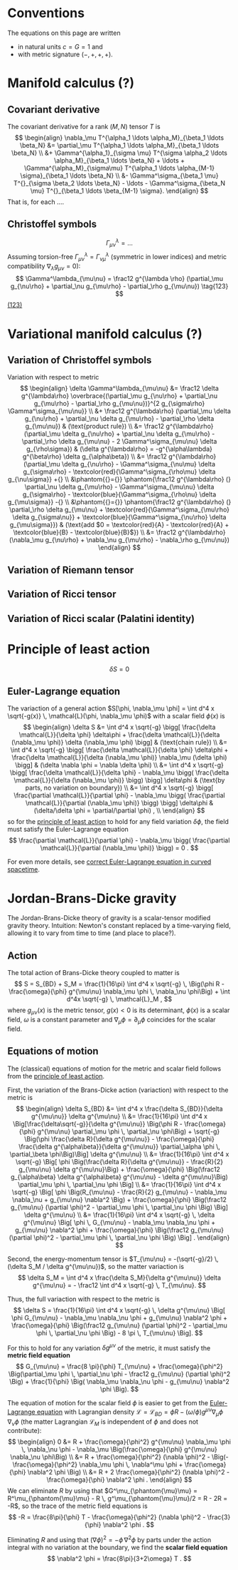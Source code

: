 Conventions
===========

The equations on this page are written

- in natural units $c = G = 1$ and
- with metric signature $(-,+,+,+)$.

Manifold calculus (?)
=====================

Covariant derivative
--------------------
The covariant derivative for a rank $(M,N)$ tensor $T$ is
$$
\begin{align}
\nabla_\mu T^{\alpha_1 \ldots \alpha_M}_{\beta_1 \ldots \beta_N} &= \partial_\mu T^{\alpha_1 \ldots \alpha_M}_{\beta_1 \ldots \beta_N} \\
                                                                 &+ \Gamma^{\alpha_1}_{\sigma \mu} T^{\sigma \alpha_2 \ldots \alpha_M}_{\beta_1 \ldots \beta_N} + \ldots + \Gamma^{\alpha_M}_{\sigma\mu} T^{\alpha_1 \ldots \alpha_{M-1} \sigma}_{\beta_1 \ldots \beta_N} \\
                                                                 &- \Gamma^\sigma_{\beta_1 \mu} T^{}_{\sigma \beta_2 \ldots \beta_N} - \ldots - \Gamma^\sigma_{\beta_N \mu} T^{}_{\beta_1 \ldots \beta_{M-1} \sigma}.
\end{align}
$$
That is, for each ....

Christoffel symbols
-------------------
$$
\Gamma^\lambda_{\mu\nu} = \ldots
$$
Assuming torsion-free $\Gamma^\lambda_{\mu\nu} = \Gamma^\lambda_{\nu\mu}$ (symmetric in lower indices) and metric compatibility $\nabla_\lambda g_{\mu\nu} = 0$):
$$
\Gamma^\lambda_{\mu\nu} = \frac12 g^{\lambda \rho} (\partial_\mu g_{\nu\rho} + \partial_\nu g_{\mu\rho} - \partial_\rho g_{\mu\nu})
\tag{123}
$$
[(123)](#)

Variational manifold calculus (?)
=================================

Variation of Christoffel symbols
--------------------------------
Variation with respect to metric
$$
\begin{align}
\delta \Gamma^\lambda_{\mu\nu} &= \frac12 \delta g^{\lambda\rho} \overbrace{(\partial_\mu g_{\nu\rho} + \partial_\nu g_{\mu\rho} - \partial_\rho g_{\mu\nu})}^{2 g_{\sigma\rho} \Gamma^\sigma_{\mu\nu}} \\
                               &+ \frac12        g^{\lambda\rho} (\partial_\mu \delta g_{\nu\rho} + \partial_\nu \delta g_{\mu\rho} - \partial_\rho \delta g_{\mu\nu}) & (\text{product rule}) \\
                               &= \frac12 g^{\lambda\rho} (\partial_\mu \delta g_{\nu\rho} + \partial_\nu \delta g_{\mu\rho} - \partial_\rho \delta g_{\mu\nu} - 2 \Gamma^\sigma_{\mu\nu} \delta g_{\rho\sigma}) & (\delta g^{\lambda\rho} = -g^{\alpha\lambda} g^{\beta\rho} \delta g_{\alpha\beta}) \\
                               &= \frac12 g^{\lambda\rho} (\partial_\mu \delta g_{\nu\rho} - \Gamma^\sigma_{\nu\mu} \delta g_{\sigma\rho} - \textcolor{red}{\Gamma^\sigma_{\rho\mu} \delta g_{\nu\sigma}} +{} \\
                               &\phantom{{}={}} \phantom{\frac12 g^{\lambda\rho} (} \partial_\nu \delta g_{\mu\rho} - \Gamma^\sigma_{\mu\nu} \delta g_{\sigma\rho} - \textcolor{blue}{\Gamma^\sigma_{\rho\nu} \delta g_{\mu\sigma}} -{} \\
                               &\phantom{{}={}} \phantom{\frac12 g^{\lambda\rho} (} \partial_\rho \delta g_{\mu\nu} + \textcolor{red}{\Gamma^\sigma_{\mu\rho} \delta g_{\sigma\nu}} + \textcolor{blue}{\Gamma^\sigma_{\nu\rho} \delta g_{\mu\sigma}}) & (\text{add $0 = \textcolor{red}{A} - \textcolor{red}{A} + \textcolor{blue}{B} - \textcolor{blue}{B}$}) \\
                               &= \frac12 g^{\lambda\rho} (\nabla_\mu g_{\nu\rho} + \nabla_\nu g_{\mu\rho} - \nabla_\rho g_{\mu\nu})
\end{align}
$$

Variation of Riemann tensor
---------------------------

Variation of Ricci tensor
-------------------------

Variation of Ricci scalar (Palatini identity)
-------------------------

Principle of least action
=========================

$$
\delta S = 0
$$

Euler-Lagrange equation
-----------------------

The variaction of a general action $S[\phi, \nabla_\mu \phi] = \int d^4 x \sqrt{-g(x)} \, \mathcal{L}(\phi, \nabla_\mu \phi)$
with a scalar field $\phi(x)$ is
$$
\begin{align}
\delta S &= \int d^4 x \sqrt{-g} \bigg[ \frac{\delta \mathcal{L}}{\delta \phi} \delta\phi + \frac{\delta \mathcal{L}}{\delta (\nabla_\mu \phi)} \delta (\nabla_\mu \phi) \bigg] & (\text{chain rule}) \\
         &= \int d^4 x \sqrt{-g} \bigg[ \frac{\delta \mathcal{L}}{\delta \phi} \delta\phi + \frac{\delta \mathcal{L}}{\delta (\nabla_\mu \phi)} \nabla_\mu (\delta \phi) \bigg] & (\delta \nabla \phi = \nabla \delta \phi) \\
         &= \int d^4 x \sqrt{-g} \bigg[ \frac{\delta \mathcal{L}}{\delta \phi} - \nabla_\mu \bigg( \frac{\delta \mathcal{L}}{\delta (\nabla_\mu \phi)} \bigg) \bigg] \delta\phi & (\text{by parts, no variation on boundary}) \\
         &= \int d^4 x \sqrt{-g} \bigg[ \frac{\partial \mathcal{L}}{\partial \phi} - \nabla_\mu \bigg( \frac{\partial \mathcal{L}}{\partial (\nabla_\mu \phi)} \bigg) \bigg] \delta\phi & (\delta/\delta \phi = \partial/\partial \phi) , \\
\end{align}
$$
so for the [principle of least action](#principle-of-least-action) to hold for any field variation $\delta\phi$,
the field must satisfy the Euler-Lagrange equation
$$
\frac{\partial \mathcal{L}}{\partial \phi} - \nabla_\mu \bigg( \frac{\partial \mathcal{L}}{\partial (\nabla_\mu \phi)} \bigg) = 0 .
$$
<!--
From the identity $\log g = \mathrm{tr} \log g$ and
the [Christoffel symbols'](#christoffel-symbols) concetenation $\Gamma^\alpha_{\mu\alpha} = g^{\alpha\beta} \partial_\mu g_{\alpha\beta} / 2$,
we have
$$
\frac{\partial_\mu g}{g} = \mathrm{tr} \big(g^{-1}\partial_\mu g\big) = g^{\alpha\beta} \partial_\mu g_{\alpha\beta} = 2 \Gamma^\alpha_{\mu\alpha},
$$
so $\partial_\mu \sqrt{-g} = -\partial_\mu g / 2 \sqrt{-g} = \sqrt{-g} \, \Gamma^\alpha_{\mu\alpha}$.
For metric determinants $g$ that are independent of the field, applying the product rule to the second term in the Euler-Lagrange equation yields
$$
\sqrt{-g} \bigg[ \frac{\partial\mathcal{L}}{\partial\phi} - (\partial_\mu + \Gamma^\alpha_{\mu\alpha}) \frac{\partial \mathcal{L}}{\partial (\partial_\mu \phi)} \bigg] = 0.
$$
Recognizing the covariant derivative,
we find the equivalent covariant derivative Euler-Lagrange equation
$$
\frac{\partial\mathcal{L}}{\partial\phi} - \nabla_\mu \bigg( \frac{\partial \mathcal{L}}{\partial (\partial_\mu \phi)} \bigg) = 0.
$$
-->

For even more details, see
[correct Euler-Lagrange equation in curved spacetime](https://physics.stackexchange.com/a/723865/299916).

Jordan-Brans-Dicke gravity
==========================

The Jordan-Brans-Dicke theory of gravity is a scalar-tensor modified gravity theory.
Intuition: Newton's constant replaced by a time-varying field, allowing it to vary from time to time (and place to place?).

Action
------

The total action of Brans-Dicke theory coupled to matter is
$$
S = S_{BD} + S_M = \frac{1}{16\pi} \int d^4 x \sqrt{-g} \, \Big(\phi R - \frac{\omega}{\phi} g^{\mu\nu} \nabla_\mu \phi \, \nabla_\nu \phi\Big) + \int d^4x \sqrt{-g} \, \mathcal{L}_M ,
$$
where $g_{\mu\nu}(x)$ is the metric tensor,
$g(x) < 0$ is its determinant,
$\phi(x)$ is a scalar field,
$\omega$ is a constant parameter
and $\nabla_\mu \phi = \partial_\mu \phi$ coincides for the scalar field.

Equations of motion
-----------------------------

The (classical) equations of motion for the metric and scalar field
follows from the [principle of least action](#principle-of-least-action).

First, the variation of the Brans-Dicke action (variaction) with respect to the metric is
$$
\begin{align}
\delta S_{BD} &= \int d^4 x \frac{\delta S_{BD}}{\delta g^{\mu\nu}} \delta g^{\mu\nu} \\
              &= \frac{1}{16\pi} \int d^4 x \Big[\frac{\delta\sqrt{-g}}{\delta g^{\mu\nu}} \Big(\phi R - \frac{\omega}{\phi} g^{\mu\nu} \partial_\mu \phi \, \partial_\nu \phi\Big) + \sqrt{-g} \Big(\phi \frac{\delta R}{\delta g^{\mu\nu}} - \frac{\omega}{\phi} \frac{\delta g^{\alpha\beta}}{\delta g^{\mu\nu}} \partial_\alpha \phi \, \partial_\beta \phi\Big)\Big] \delta g^{\mu\nu} \\
              &= \frac{1}{16\pi} \int d^4 x \sqrt{-g} \Big[ \phi \Big(\frac{\delta R}{\delta g^{\mu\nu}} - \frac{R}{2} g_{\mu\nu} \delta g^{\mu\nu}\Big) + \frac{\omega}{\phi} \Big(\frac12 g_{\alpha\beta} \delta g^{\alpha\beta} g^{\mu\nu} - \delta g^{\mu\nu}\Big) \partial_\mu \phi \, \partial_\nu \phi \Big] \\
              &= \frac{1}{16\pi} \int d^4 x \sqrt{-g} \Big[ \phi \Big(R_{\mu\nu} - \frac{R}{2} g_{\mu\nu} - \nabla_\mu \nabla_\nu + g_{\mu\nu} \nabla^2 \Big) + \frac{\omega}{\phi} \Big(\frac12 g_{\mu\nu} (\partial \phi)^2 - \partial_\mu \phi \, \partial_\nu \phi \Big) \Big] \delta g^{\mu\nu} \\
              &= \frac{1}{16\pi} \int d^4 x \sqrt{-g} \, \delta g^{\mu\nu} \Big[ \phi \, G_{\mu\nu} - \nabla_\mu \nabla_\nu \phi + g_{\mu\nu} \nabla^2 \phi + \frac{\omega}{\phi} \Big(\frac12 g_{\mu\nu} (\partial \phi)^2 - \partial_\mu \phi \, \partial_\nu \phi \Big) \Big] .
\end{align}
$$

Second, the energy-momentum tensor is $T_{\mu\nu} = -(\sqrt{-g}/2) \, (\delta S_M / \delta g^{\mu\nu})$,
so the matter variaction is
$$
\delta S_M = \int d^4 x \frac{\delta S_M}{\delta g^{\mu\nu}} \delta g^{\mu\nu}
           = - \frac12 \int d^4 x \sqrt{-g} \, T_{\mu\nu}.
$$

Thus, the full variaction with respect to the metric is
$$
\delta S = \frac{1}{16\pi} \int d^4 x \sqrt{-g} \, \delta g^{\mu\nu} \Big[ \phi G_{\mu\nu} - \nabla_\mu \nabla_\nu \phi + g_{\mu\nu} \nabla^2 \phi + \frac{\omega}{\phi} \Big(\frac12 g_{\mu\nu} (\partial \phi)^2 - \partial_\mu \phi \, \partial_\nu \phi \Big) - 8 \pi \, T_{\mu\nu} \Big].
$$

For this to hold for any variation $\delta g^{\mu\nu}$ of the metric,
it must satisfy the **metric field equation**
$$
G_{\mu\nu} = \frac{8 \pi}{\phi} T_{\mu\nu} + \frac{\omega}{\phi^2} \Big(\partial_\mu \phi \, \partial_\nu \phi - \frac12 g_{\mu\nu} (\partial \phi)^2 \Big) + \frac{1}{\phi} \Big( \nabla_\mu \nabla_\nu \phi - g_{\mu\nu} \nabla^2 \phi \Big).
$$

The equation of motion for the scalar field $\phi$ is easier to get from the [Euler-Lagrange equation](#euler-lagrange-equation) with Lagrangian density
$\mathcal{L} = \mathcal{L}_{BD} = \phi R - (\omega / \phi) g^{\mu\nu} \nabla_\mu \phi \, \nabla_\nu \phi$
(the matter Lagrangian $\mathcal{L}_M$ is independent of $\phi$ and does not contribute):
$$
\begin{align}
0 &= R + \frac{\omega}{\phi^2} g^{\mu\nu} \nabla_\mu \phi \, \nabla_\nu \phi - \nabla_\mu \Big(\frac{\omega}{\phi} g^{\mu\nu} \nabla_\nu \phi\Big) \\
  &= R + \frac{\omega}{\phi^2} (\nabla \phi)^2 - \Big(-\frac{\omega}{\phi^2} \nabla_\mu \phi \, \nabla^\mu \phi + \frac{\omega}{\phi} \nabla^2 \phi \Big) \\
  &= R + 2 \frac{\omega}{\phi^2} (\nabla \phi)^2 - \frac{\omega}{\phi} \nabla^2 \phi .
\end{align}
$$
We can eliminate $R$ by
using that $G^\mu_{\phantom{\mu}\mu} = R^\mu_{\phantom{\mu}\mu} - R \, g^\mu_{\phantom{\mu}\mu}/2 = R - 2R = -R$,
so the trace of the metric field equations is
$$
-R = \frac{8\pi}{\phi} T - \frac{\omega}{\phi^2} (\nabla \phi)^2 - \frac{3}{\phi} \nabla^2 \phi .
$$

Eliminating $R$ and using that $(\nabla \phi)^2 = -\phi \, \nabla^2 \phi$ by parts under the action integral with no variation at the boundary,
we find the **scalar field equation**
$$
\nabla^2 \phi = \frac{8\pi}{3+2\omega} T .
$$
